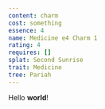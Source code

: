 ```yaml
---
content: charm
cost: something
essence: 4
name: Medicine e4 Charm 1
rating: 4
requires: []
splat: Second Sunrise
trait: Medicine
tree: Pariah
---
```


Hello **world**!
